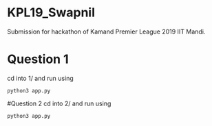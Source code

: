 # KPL19_Swapnil
Submission for hackathon of Kamand Premier League 2019 IIT Mandi.

# Question 1
cd into 1/ and run using
```
python3 app.py
```

#Question 2
cd into 2/ and run using
```
python3 app.py
```